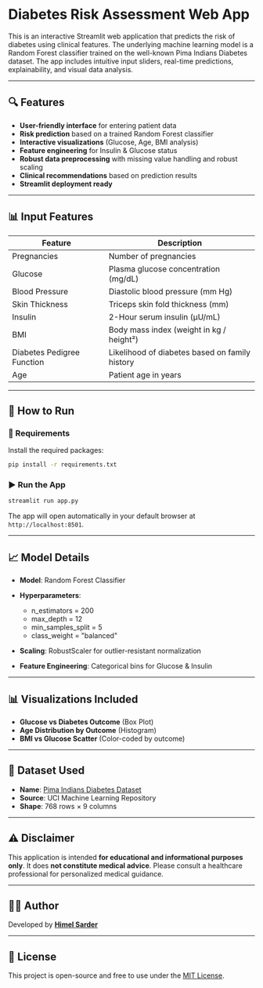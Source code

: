 # Diabetes Risk Assessment Web App

This is an interactive Streamlit web application that predicts the risk of diabetes using clinical features. The underlying machine learning model is a Random Forest classifier trained on the well-known Pima Indians Diabetes dataset. The app includes intuitive input sliders, real-time predictions, explainability, and visual data analysis.

---

## 🔍 Features

* **User-friendly interface** for entering patient data
* **Risk prediction** based on a trained Random Forest classifier
* **Interactive visualizations** (Glucose, Age, BMI analysis)
* **Feature engineering** for Insulin & Glucose status
* **Robust data preprocessing** with missing value handling and robust scaling
* **Clinical recommendations** based on prediction results
* **Streamlit deployment ready**

---

## 📊 Input Features

| Feature                    | Description                                    |
| -------------------------- | ---------------------------------------------- |
| Pregnancies                | Number of pregnancies                          |
| Glucose                    | Plasma glucose concentration (mg/dL)           |
| Blood Pressure             | Diastolic blood pressure (mm Hg)               |
| Skin Thickness             | Triceps skin fold thickness (mm)               |
| Insulin                    | 2-Hour serum insulin (μU/mL)                   |
| BMI                        | Body mass index (weight in kg / height²)       |
| Diabetes Pedigree Function | Likelihood of diabetes based on family history |
| Age                        | Patient age in years                           |

---

## 🚀 How to Run

### 🔧 Requirements

Install the required packages:

```bash
pip install -r requirements.txt
```

### ▶️ Run the App

```bash
streamlit run app.py
```

The app will open automatically in your default browser at `http://localhost:8501`.

---


## 📈 Model Details

* **Model**: Random Forest Classifier
* **Hyperparameters**:

  * n\_estimators = 200
  * max\_depth = 12
  * min\_samples\_split = 5
  * class\_weight = "balanced"
* **Scaling**: RobustScaler for outlier-resistant normalization
* **Feature Engineering**: Categorical bins for Glucose & Insulin

---

## 📊 Visualizations Included

* **Glucose vs Diabetes Outcome** (Box Plot)
* **Age Distribution by Outcome** (Histogram)
* **BMI vs Glucose Scatter** (Color-coded by outcome)

---

## 🧠 Dataset Used

* **Name**: [Pima Indians Diabetes Dataset](https://www.kaggle.com/datasets/uciml/pima-indians-diabetes-database)
* **Source**: UCI Machine Learning Repository
* **Shape**: 768 rows × 9 columns

---

## ⚠️ Disclaimer

This application is intended **for educational and informational purposes only**. It does **not constitute medical advice**. Please consult a healthcare professional for personalized medical guidance.

---

## 👨‍💻 Author

Developed by **[Himel Sarder](https://www.linkedin.com/in/himel-sarder/)**

---

## 📢 License

This project is open-source and free to use under the [MIT License](LICENSE).
